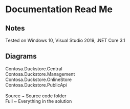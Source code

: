 # Documentation Read Me

## Notes
Tested on Windows 10, Visual Studio 2019, .NET Core 3.1

## Diagrams
Contosa.Duckstore.Central<br/>
Contosa.Duckstore.Management<br/>
Contosa.Duckstore.OnlineStore<br/>
Contosa.Duckstore.PublicApi<br/>
<br/>
Source ~ Source code folder<br/>
Full ~ Everything in the solution<br/>

